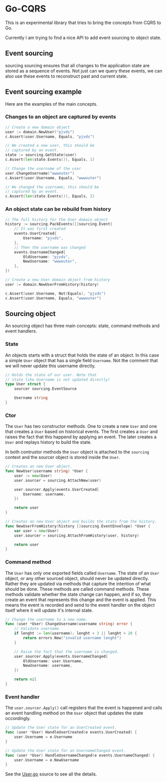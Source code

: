 # Go-CQRS

This is an experimental library that tries to bring the concepts from CQRS to Go.

Currently I am trying to find a nice API to add event sourcing to object state.

## Event sourcing

sourcing sourcing ensures that all changes to the application state are stored
as a sequence of events. Not just can we query these events, we can also use
these events to reconstruct past and current state.

## Event sourcing example

Here are the examples of the main concepts.

### Changes to an object are captured by events

``` go
// Create a new domain object
user := domain.NewUser("pjvds")
c.Assert(user.Username, Equals, "pjvds")

// We created a new user, this should be
// captured by an event.
state := sourcing.GetState(user)
c.Assert(len(state.Events()), Equals, 1)

// Change the username of the user
user.ChangeUsername("wwwouter")
c.Assert(user.Username, Equals, "wwwouter")

// We changed the username, this should be
// captured by an event.
c.Assert(len(state.Events()), Equals, 2)
```

### An object state can be rebuild from history

``` go
// The full history for the User domain object
history := sourcing.PackEvents([]sourcing.Event{
    // It was first created
    events.UserCreated{
        Username: "pjvds",
    },
    // Then the username was changed
    events.UsernameChanged{
        OldUsername: "pjvds",
        NewUsername: "wwwouter",
    },
})

// Create a new User domain object from history
user := domain.NewUserFromHistory(history)

c.Assert(user.Username, Not(Equals), "pjvds")
c.Assert(user.Username, Equals, "wwwouter")
```

## Sourcing object

An sourcing object has three main concepts: state, command methods and event handlers.

### State

An objects starts with a struct that holds the state of an object. In this case
a simple `User` object that has a single field `Username`. Not the comment that
we will never update this username directly.

``` go
// Holds the state of our user. Note that
// state like Username is not updated directly!
type User struct {
    sourcer sourcing.EventSource

    Username string
}
```

### Ctor

The `User` has two constructor methods. One to create a new `User` and one that
creates a `User` based on historical events. The first creates a `User` and
raises the fact that this happend by applying an event. The later creates a
`User` and replays history to build the state.

In both contrustor methods the `User` object is attached to the `sourcing`
context and the sourcer object is stored inside the `User`.

``` go
// Creates an new User object.
func NewUser(username string) *User {
    user := new(User)
    user.sourcer = sourcing.AttachNew(user)

    user.sourcer.Apply(events.UserCreated{
        Username: username,
    })

    return user
}

// Creates an new User object and builds the state from the history.
func NewUserFromHistory(history []sourcing.EventEnvelope) *User {
    var user = new(User)
    user.sourcer = sourcing.AttachFromHistory(user, history)

    return user
}
```

### Command method

The `User` has only one exported fields called `Username`. The state of an `User`
object, or any other sourced object, should never be updated directly. Rather
they are updated via methods that capture the intention of what should be done.
These methods are called command methods. These methods validate whether the
state change can happen, and if so, they create an event that represents this
change and the event is applied. This means the event is recorded and send to
the event handler on the object itself where it will update it's internal state.

``` go
// Change the username to a new name.
func (user *User) ChangeUsername(username string) error {
    // Validate username
    if lenght := len(username); lenght < 3 || lenght > 20 {
        return errors.New("invalid username lenght")
    }

    // Raise the fact that the username is changed.
    user.sourcer.Apply(events.UsernameChanged{
        OldUsername: user.Username,
        NewUsername: username,
    })

    return nil
}
```

### Event handler

The `user.sourcer.Apply()` call registers that the event is happened and calls
an event handling method on the `User` object that updates the state occordingly.

``` go
// Update the User state for an UserCreated event.
func (user *User) HandleUserCreated(e events.UserCreated) {
    user.Username = e.Username
}

// Update the User state for an UsernameChanged event.
func (user *User) HandleUsernameChanged(e events.UsernameChanged) {
    user.Username = e.NewUsername
}
```

See the [User.go](https://github.com/pjvds/go-cqrs/blob/master/tests/domain/User.go)
source to see all the details.
